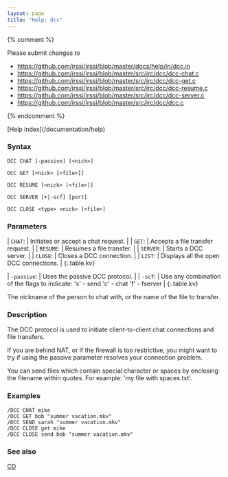 ```yaml
---
layout: page
title: "Help: dcc"
---
```


{% comment %}

Please submit changes to
- https://github.com/irssi/irssi/blob/master/docs/help/in/dcc.in
- https://github.com/irssi/irssi/blob/master/src/irc/dcc/dcc-chat.c
- https://github.com/irssi/irssi/blob/master/src/irc/dcc/dcc-get.c
- https://github.com/irssi/irssi/blob/master/src/irc/dcc/dcc-resume.c
- https://github.com/irssi/irssi/blob/master/src/irc/dcc/dcc-server.c
- https://github.com/irssi/irssi/blob/master/src/irc/dcc/dcc.c


{% endcomment %}
<nav markdown="1">
[Help index](/documentation/help)
</nav>

### Syntax ###

<div class="highlight irssisyntax"><pre style="\-\-cmdlen:8ch"><code><span class="synB">DCC</span> <span class="synB">CHAT</span> <span class="syn10">[<span class="syn">-passive</span>]</span> <span class="syn10">[<span class="syn09">&lt;nick></span>]</span></code></pre></div>


<div class="highlight irssisyntax"><pre style="\-\-cmdlen:7ch"><code><span class="synB">DCC</span> <span class="synB">GET</span> <span class="syn10">[<span class="syn09">&lt;nick></span> <span class="syn14">[<span class="syn13">&lt;file></span>]</span>]</span></code></pre></div>


<div class="highlight irssisyntax"><pre style="\-\-cmdlen:10ch"><code><span class="synB">DCC</span> <span class="synB">RESUME</span> <span class="syn10">[<span class="syn09">&lt;nick></span> <span class="syn14">[<span class="syn13">&lt;file></span>]</span>]</span></code></pre></div>


<div class="highlight irssisyntax"><pre style="\-\-cmdlen:10ch"><code><span class="synB">DCC</span> <span class="synB">SERVER</span> <span class="syn10">[<span class="syn">+</span>|<span class="syn">-scf</span>]</span> <span class="syn10">[<span class="syn">port</span>]</span></code></pre></div>


<div class="highlight irssisyntax"><pre style="\-\-cmdlen:9ch"><code><span class="synB">DCC</span> <span class="synB">CLOSE</span> <span class="synB05">&lt;type></span> <span class="synB05">&lt;nick></span> <span class="syn10">[<span class="syn09">&lt;file></span>]</span></code></pre></div>



### Parameters ###


| `CHAT`: |         Initiates or accept a chat request. |
| `GET`: |          Accepts a file transfer request. |
| `RESUME`: |       Resumes a file transfer. |
| `SERVER`: |       Starts a DCC server. |
| `CLOSE`: |        Closes a DCC connection. |
| `LIST`: |         Displays all the open DCC connections. |
{:.table.kv}


| `-passive`: |     Uses the passive DCC protocol. |
| `-scf`: |         Use any combination of the flags to indicate: 's' - send 'c' - chat 'f' - fserver |
{:.table.kv}

The nickname of the person to chat with, or the name of the file to
transfer.

### Description ###

The DCC protocol is used to initiate client-to-client chat connections
and file transfers.

If you are behind NAT, or if the firewall is too restrictive, you might
want to try if using the passive parameter resolves your connection
problem.

You can send files which contain special character or spaces by enclosing
the filename within quotes. For example: 'my file with spaces.txt'.

### Examples ###

    /DCC CHAT mike
    /DCC GET bob "summer vacation.mkv"
    /DCC SEND sarah "summer vacation.mkv"
    /DCC CLOSE get mike
    /DCC CLOSE send bob "summer vacation.mkv"

### See also ###
[CD](/documentation/help/cd)

